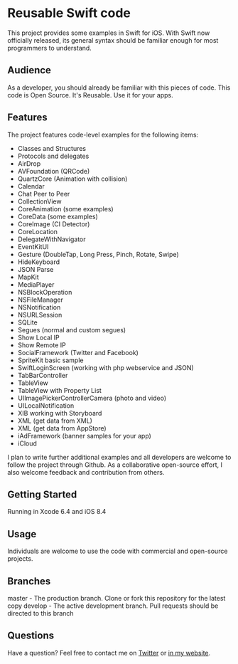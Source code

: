 
Reusable Swift code 
====================

This project provides some examples in Swift for iOS. With Swift now officially released, its general syntax should be familiar enough for most programmers to understand.

Audience
---------------------

As a developer, you should already be familiar with this pieces of code. This code is Open Source. It's Reusable. Use it for your apps.

Features
---------------------

The project features code-level examples for the following items:

+ Classes and Structures
+ Protocols and delegates
+ AirDrop
+ AVFoundation (QRCode)
+ QuartzCore (Animation with collision)
+ Calendar
+ Chat Peer to Peer
+ CollectionView
+ CoreAnimation (some examples)
+ CoreData (some examples)
+ CoreImage (CI Detector)
+ CoreLocation
+ DelegateWithNavigator
+ EventKitUI
+ Gesture (DoubleTap, Long Press, Pinch, Rotate, Swipe)
+ HideKeyboard
+ JSON Parse
+ MapKit
+ MediaPlayer
+ NSBlockOperation
+ NSFileManager
+ NSNotification
+ NSURLSession
+ SQLite
+ Segues (normal and custom segues)
+ Show Local IP
+ Show Remote IP
+ SocialFramework (Twitter and Facebook)
+ SpriteKit basic sample
+ SwiftLoginScreen (working with php webservice and JSON)
+ TabBarController
+ TableView
+ TableView with Property List
+ UIImagePickerControllerCamera (photo and video)
+ UILocalNotification
+ XIB working with Storyboard
+ XML (get data from XML)
+ XML (get data from AppStore)
+ iAdFramework (banner samples for your app)
+ iCloud


I plan to write further additional examples and all developers are welcome to follow the project through Github. As a collaborative open-source effort, I also welcome feedback and contribution from others.


Getting Started
---------------------

Running in Xcode 6.4 and iOS 8.4


Usage
---------------------

Individuals are welcome to use the code with commercial and open-source projects. 


Branches
---------------------

master - The production branch. Clone or fork this repository for the latest copy
develop - The active development branch. Pull requests should be directed to this branch


Questions
---------------------

Have a question? Feel free to contact me on <a href="http://www.twitter.com/carlbutron" target="_blank">Twitter</a> or <a href="http://www.carlosbutron.es" target="_blank">in my website</a>.

